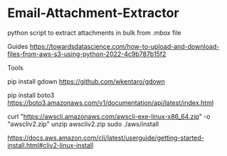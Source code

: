 # Email-Attachment-Extractor
 

python script to extract attachments in bulk from .mbox file

Guides
https://towardsdatascience.com/how-to-upload-and-download-files-from-aws-s3-using-python-2022-4c9b787b15f2

Tools


pip install gdown
https://github.com/wkentaro/gdown

pip install boto3
https://boto3.amazonaws.com/v1/documentation/api/latest/index.html


curl "https://awscli.amazonaws.com/awscli-exe-linux-x86_64.zip" -o "awscliv2.zip"
unzip awscliv2.zip
sudo ./aws/install

https://docs.aws.amazon.com/cli/latest/userguide/getting-started-install.html#cliv2-linux-install


